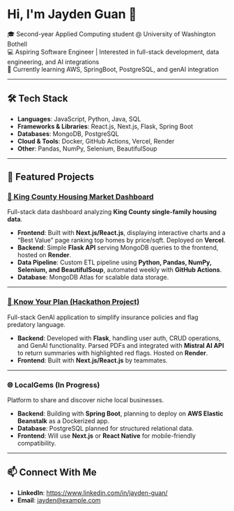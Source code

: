 # Hi, I'm Jayden Guan 👋  

🎓 Second-year Applied Computing student @ University of Washington Bothell  
💻 Aspiring Software Engineer | Interested in full-stack development, data engineering, and AI integrations  
🚀 Currently learning AWS, SpringBoot, PostgreSQL, and genAI integration 

---

## 🛠️ Tech Stack
- **Languages**: JavaScript, Python, Java, SQL
- **Frameworks & Libraries**: React.js, Next.js, Flask, Spring Boot
- **Databases**: MongoDB, PostgreSQL  
- **Cloud & Tools**: Docker, GitHub Actions, Vercel, Render  
- **Other**: Pandas, NumPy, Selenium, BeautifulSoup  

---

## 📌 Featured Projects

### [🏡 King County Housing Market Dashboard](https://king-county-housing-price-analysis.vercel.app/)
Full-stack data dashboard analyzing **King County single-family housing data**.  
- **Frontend**: Built with **Next.js/React.js**, displaying interactive charts and a “Best Value” page ranking top homes by price/sqft. Deployed on **Vercel**.  
- **Backend**: Simple **Flask API** serving MongoDB queries to the frontend, hosted on **Render**.  
- **Data Pipeline**: Custom ETL pipeline using **Python, Pandas, NumPy, Selenium, and BeautifulSoup**, automated weekly with **GitHub Actions**.  
- **Database**: MongoDB Atlas for scalable data storage.  

---

### [📑 Know Your Plan (Hackathon Project)](https://devpost.com/software/knowyourplan)
Full-stack GenAI application to simplify insurance policies and flag predatory language.  
- **Backend**: Developed with **Flask**, handling user auth, CRUD operations, and GenAI functionality. Parsed PDFs and integrated with **Mistral AI API** to return summaries with highlighted red flags. Hosted on **Render**.  
- **Frontend**: Built with **Next.js/React.js** by teammates.  

---

### 🌐 LocalGems (In Progress)  
Platform to share and discover niche local businesses.  
- **Backend**: Building with **Spring Boot**, planning to deploy on **AWS Elastic Beanstalk** as a Dockerized app.  
- **Database**: PostgreSQL planned for structured relational data.  
- **Frontend**: Will use **Next.js** or **React Native** for mobile-friendly compatibility.  
 

---

## 📫 Connect With Me
- **LinkedIn**: https://www.linkedin.com/in/jayden-guan/ 
- **Email**: jayden@example.com  


